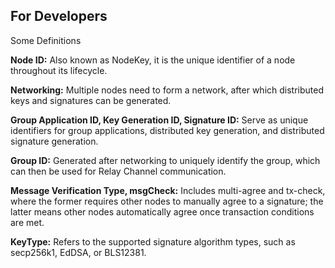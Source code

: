 
## For Developers

Some Definitions

**Node ID:** Also known as NodeKey, it is the unique identifier of a node throughout its lifecycle.

**Networking:** Multiple nodes need to form a network, after which distributed keys and signatures can be generated.

**Group Application ID, Key Generation ID, Signature ID:** Serve as unique identifiers for group applications, distributed key generation, and distributed signature generation.

**Group ID:** Generated after networking to uniquely identify the group, which can then be used for Relay Channel communication.

**Message Verification Type, msgCheck:** Includes multi-agree and tx-check, where the former requires other nodes to manually agree to a signature; the latter means other nodes automatically agree once transaction conditions are met.

**KeyType:** Refers to the supported signature algorithm types, such as secp256k1, EdDSA, or BLS12381.

